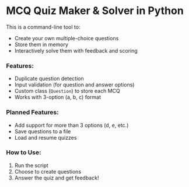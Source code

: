 # MCQ Quiz Maker & Solver in Python

This is a command-line tool to:
- Create your own multiple-choice questions
- Store them in memory
- Interactively solve them with feedback and scoring

### Features:
- Duplicate question detection
- Input validation (for question and answer options)
- Custom class (`Question`) to store each MCQ
- Works with 3-option (a, b, c) format

### Planned Features:
- Add support for more than 3 options (d, e, etc.)
- Save questions to a file
- Load and resume quizzes

### How to Use:
1. Run the script
2. Choose to create questions
3. Answer the quiz and get feedback!